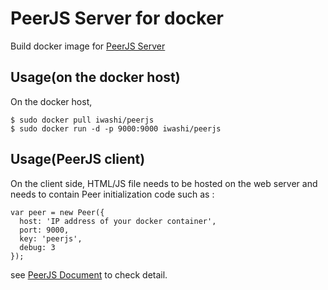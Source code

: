 PeerJS Server for docker
====
Build docker image for [PeerJS Server](https://github.com/peers/peerjs-server)

## Usage(on the docker host)
On the docker host,

```
$ sudo docker pull iwashi/peerjs
$ sudo docker run -d -p 9000:9000 iwashi/peerjs
```

## Usage(PeerJS client)
On the client side, HTML/JS file needs to be hosted on the web server 
and needs to contain Peer initialization code such as :

```
var peer = new Peer({
  host: 'IP address of your docker container', 
  port: 9000, 
  key: 'peerjs',
  debug: 3
});
```

see [PeerJS Document](http://peerjs.com/docs/#api) to check detail.
